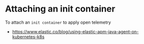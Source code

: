 # Attaching an init container

To attach an `init container` to apply open telemetry

- https://www.elastic.co/blog/using-elastic-apm-java-agent-on-kubernetes-k8s